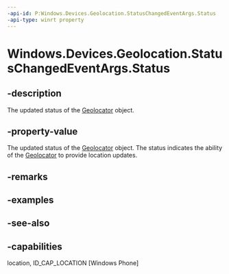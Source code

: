 ```yaml
---
-api-id: P:Windows.Devices.Geolocation.StatusChangedEventArgs.Status
-api-type: winrt property
---
```


<!-- Property syntax
public Windows.Devices.Geolocation.PositionStatus Status { get; }
-->

# Windows.Devices.Geolocation.StatusChangedEventArgs.Status

## -description
The updated status of the [Geolocator](geolocator.md) object.

## -property-value
The updated status of the [Geolocator](geolocator.md) object. The status indicates the ability of the [Geolocator](geolocator.md) to provide location updates.

## -remarks

## -examples

## -see-also


## -capabilities
location, ID_CAP_LOCATION [Windows Phone]